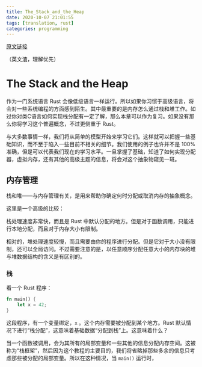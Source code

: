 ```yaml
---
title: The_Stack_and_the_Heap
date: 2020-10-07 21:01:55
tags: [translation, rust]
categories: programming
---
```


[原文链接](https://doc.rust-lang.org/1.22.0/book/first-edition/the-stack-and-the-heap.html#the-stack-and-the-heap)

（英文渣，理解优先）

<!--more-->

# The Stack and the Heap

作为一门系统语言 Rust 会像低级语言一样运行。所以如果你习惯于高级语言，将会对一些系统编程的方面感到陌生。其中最重要的是内存怎么通过栈和堆工作。如过你对类C语言如何实现栈分配有一定了解，那么本章可以作为复习。如果没有那么你将学习这个普遍概念，不过更侧重于 Rust。

与大多数事情一样，我们将从简单的模型开始来学习它们。这样就可以把握一些基础知识，而不至于陷入一些目前不相关的细节。我们使用的例子也许并不是 100% 准确，但是可以代表我们现在的学习水平。一旦掌握了基础，知道了如何实现分配器，虚拟内存，还有其他的高级主题的信息，将会对这个抽象物窥见一斑。

## 内存管理

栈和堆——与内存管理有关，是用来帮助你确定何时分配或取消内存的抽象概念。

这里是一个高级的比较：

栈处理速度非常快，而且是 Rust 中默认分配的地方。但是对于函数调用，只能进行本地分配，而且对于内存大小有限制。

相对的，堆处理速度较慢，而且需要由你的程序进行分配。但是它对于大小没有限制，还可以全局访问。不过需要注意的是，以任意顺序分配任意大小的内存块的堆与堆数据结构的含义是有区别的。

### 栈

看一个 Rust 程序：

```rust
fn main() {
	let x = 42;
}
```

这段程序，有一个变量绑定，`x` 。这个内存需要被分配到某个地方。Rust 默认情况下进行“栈分配”，这意味着基础数据“分配到栈”上。这意味着什么？

当一个函数被调用，会为其所有的局部变量和一些其他的信息分配内存空间。这被称为“栈框架”，然后因为这个教程的主要目的，我们将省略掉那些多余的信息只考虑那些被分配的局部变量。所以在这种情况，当 `main()` 运行时，